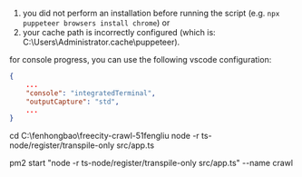  1. you did not perform an installation before running the script (e.g. `npx puppeteer browsers install chrome`) or
 2. your cache path is incorrectly configured (which is: C:\Users\Administrator\.cache\puppeteer).


for console progress, you can use the following vscode configuration:
```json
{
    ...
    "console": "integratedTerminal", 
    "outputCapture": "std",
    ...
}
```
cd C:\fenhongbao\freecity-crawl-51fengliu
node -r ts-node/register/transpile-only src/app.ts

pm2 start "node -r ts-node/register/transpile-only src/app.ts" --name crawl